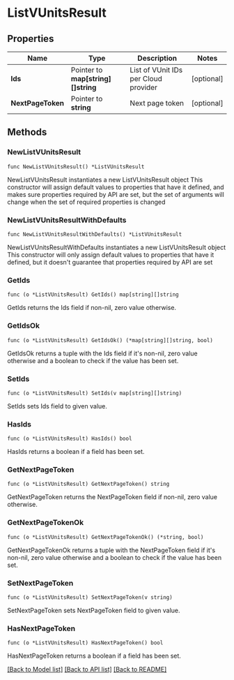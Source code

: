# ListVUnitsResult

## Properties

Name | Type | Description | Notes
------------ | ------------- | ------------- | -------------
**Ids** | Pointer to **map[string][]string** | List of VUnit IDs per Cloud provider | [optional] 
**NextPageToken** | Pointer to **string** | Next page token | [optional] 

## Methods

### NewListVUnitsResult

`func NewListVUnitsResult() *ListVUnitsResult`

NewListVUnitsResult instantiates a new ListVUnitsResult object
This constructor will assign default values to properties that have it defined,
and makes sure properties required by API are set, but the set of arguments
will change when the set of required properties is changed

### NewListVUnitsResultWithDefaults

`func NewListVUnitsResultWithDefaults() *ListVUnitsResult`

NewListVUnitsResultWithDefaults instantiates a new ListVUnitsResult object
This constructor will only assign default values to properties that have it defined,
but it doesn't guarantee that properties required by API are set

### GetIds

`func (o *ListVUnitsResult) GetIds() map[string][]string`

GetIds returns the Ids field if non-nil, zero value otherwise.

### GetIdsOk

`func (o *ListVUnitsResult) GetIdsOk() (*map[string][]string, bool)`

GetIdsOk returns a tuple with the Ids field if it's non-nil, zero value otherwise
and a boolean to check if the value has been set.

### SetIds

`func (o *ListVUnitsResult) SetIds(v map[string][]string)`

SetIds sets Ids field to given value.

### HasIds

`func (o *ListVUnitsResult) HasIds() bool`

HasIds returns a boolean if a field has been set.

### GetNextPageToken

`func (o *ListVUnitsResult) GetNextPageToken() string`

GetNextPageToken returns the NextPageToken field if non-nil, zero value otherwise.

### GetNextPageTokenOk

`func (o *ListVUnitsResult) GetNextPageTokenOk() (*string, bool)`

GetNextPageTokenOk returns a tuple with the NextPageToken field if it's non-nil, zero value otherwise
and a boolean to check if the value has been set.

### SetNextPageToken

`func (o *ListVUnitsResult) SetNextPageToken(v string)`

SetNextPageToken sets NextPageToken field to given value.

### HasNextPageToken

`func (o *ListVUnitsResult) HasNextPageToken() bool`

HasNextPageToken returns a boolean if a field has been set.


[[Back to Model list]](../README.md#documentation-for-models) [[Back to API list]](../README.md#documentation-for-api-endpoints) [[Back to README]](../README.md)


